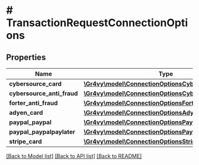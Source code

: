 # # TransactionRequestConnectionOptions

## Properties

Name | Type | Description | Notes
------------ | ------------- | ------------- | -------------
**cybersource_card** | [**\Gr4vy\model\ConnectionOptionsCybersourceCard**](ConnectionOptionsCybersourceCard.md) |  | [optional]
**cybersource_anti_fraud** | [**\Gr4vy\model\ConnectionOptionsCybersourceAntiFraud**](ConnectionOptionsCybersourceAntiFraud.md) |  | [optional]
**forter_anti_fraud** | [**\Gr4vy\model\ConnectionOptionsForterAntiFraud**](ConnectionOptionsForterAntiFraud.md) |  | [optional]
**adyen_card** | [**\Gr4vy\model\ConnectionOptionsAdyenCard**](ConnectionOptionsAdyenCard.md) |  | [optional]
**paypal_paypal** | [**\Gr4vy\model\ConnectionOptionsPaypalPaypal**](ConnectionOptionsPaypalPaypal.md) |  | [optional]
**paypal_paypalpaylater** | [**\Gr4vy\model\ConnectionOptionsPaypalPaypal**](ConnectionOptionsPaypalPaypal.md) |  | [optional]
**stripe_card** | [**\Gr4vy\model\ConnectionOptionsStripeCard**](ConnectionOptionsStripeCard.md) |  | [optional]

[[Back to Model list]](../../README.md#models) [[Back to API list]](../../README.md#endpoints) [[Back to README]](../../README.md)
